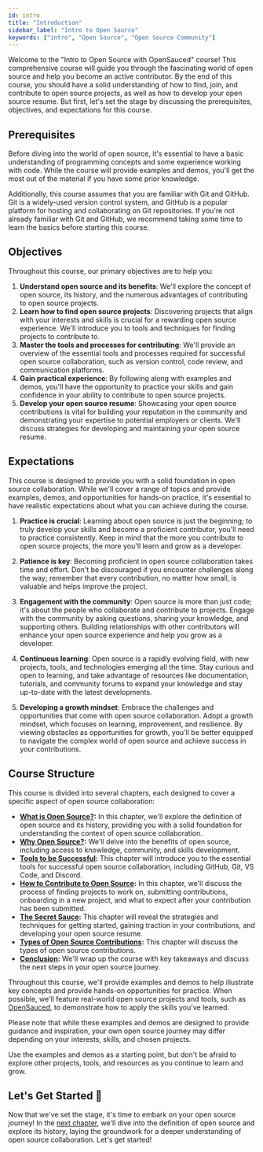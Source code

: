 ```yaml
---
id: intro
title: "Introduction"
sidebar_label: "Intro to Open Source"
keywords: ["intro", "Open Source", "Open Source Community"]
---
```


Welcome to the "Intro to Open Source with OpenSauced" course! This comprehensive course will guide you through the fascinating world of open source and help you become an active contributor. By the end of this course, you should have a solid understanding of how to find, join, and contribute to open source projects, as well as how to develop your open source resume. But first, let's set the stage by discussing the prerequisites, objectives, and expectations for this course.

## Prerequisites

Before diving into the world of open source, it's essential to have a basic understanding of programming concepts and some experience working with code. While the course will provide examples and demos, you'll get the most out of the material if you have some prior knowledge.

Additionally, this course assumes that you are familiar with Git and GitHub. Git is a widely-used version control system, and GitHub is a popular platform for hosting and collaborating on Git repositories. If you're not already familiar with Git and GitHub, we recommend taking some time to learn the basics before starting this course.

## Objectives

Throughout this course, our primary objectives are to help you:

1. **Understand open source and its benefits**: We'll explore the concept of open source, its history, and the numerous advantages of contributing to open source projects.
2. **Learn how to find open source projects**: Discovering projects that align with your interests and skills is crucial for a rewarding open source experience. We'll introduce you to tools and techniques for finding projects to contribute to.
3. **Master the tools and processes for contributing**: We'll provide an overview of the essential tools and processes required for successful open source collaboration, such as version control, code review, and communication platforms.
4. **Gain practical experience**: By following along with examples and demos, you'll have the opportunity to practice your skills and gain confidence in your ability to contribute to open source projects.
5. **Develop your open source resume**: Showcasing your open source contributions is vital for building your reputation in the community and demonstrating your expertise to potential employers or clients. We'll discuss strategies for developing and maintaining your open source resume.

## Expectations

This course is designed to provide you with a solid foundation in open source collaboration. While we'll cover a range of topics and provide examples, demos, and opportunities for hands-on practice, it's essential to have realistic expectations about what you can achieve during the course.

1. **Practice is crucial**: Learning about open source is just the beginning; to truly develop your skills and become a proficient contributor, you'll need to practice consistently. Keep in mind that the more you contribute to open source projects, the more you'll learn and grow as a developer.

2. **Patience is key**: Becoming proficient in open source collaboration takes time and effort. Don't be discouraged if you encounter challenges along the way; remember that every contribution, no matter how small, is valuable and helps improve the project.

3. **Engagement with the community**: Open source is more than just code; it's about the people who collaborate and contribute to projects. Engage with the community by asking questions, sharing your knowledge, and supporting others. Building relationships with other contributors will enhance your open source experience and help you grow as a developer.

4. **Continuous learning**: Open source is a rapidly evolving field, with new projects, tools, and technologies emerging all the time. Stay curious and open to learning, and take advantage of resources like documentation, tutorials, and community forums to expand your knowledge and stay up-to-date with the latest developments.

5. **Developing a growth mindset**: Embrace the challenges and opportunities that come with open source collaboration. Adopt a growth mindset, which focuses on learning, improvement, and resilience. By viewing obstacles as opportunities for growth, you'll be better equipped to navigate the complex world of open source and achieve success in your contributions.

## Course Structure

This course is divided into several chapters, each designed to cover a specific aspect of open source collaboration:

- **[What is Open Source?](what-is-open-source.md):** In this chapter, we'll explore the definition of open source and its history, providing you with a solid foundation for understanding the context of open source collaboration.
- **[Why Open Source?](what-is-open-source.md):** We'll delve into the benefits of open source, including access to knowledge, community, and skills development.
- **[Tools to be Successful](tools-to-be-successful.md):** This chapter will introduce you to the essential tools for successful open source collaboration, including GitHub, Git, VS Code, and Discord.
- **[How to Contribute to Open Source](how-to-contribute-to-open-source.md):** In this chapter, we'll discuss the process of finding projects to work on, submitting contributions, onboarding in a new project, and what to expect after your contribution has been submitted.
- **[The Secret Sauce](the-secret-sauce.md):** This chapter will reveal the strategies and techniques for getting started, gaining traction in your contributions, and developing your open source resume.
- **[Types of Open Source Contributions](types-of-contributions.md):** This chapter will discuss the types of open source contributions.
- **[Conclusion](conclusion.md):** We'll wrap up the course with key takeaways and discuss the next steps in your open source journey.

Throughout this course, we'll provide examples and demos to help illustrate key concepts and provide hands-on opportunities for practice. When possible, we'll feature real-world open source projects and tools, such as [OpenSauced](https://opensauced.pizza/), to demonstrate how to apply the skills you've learned.

Please note that while these examples and demos are designed to provide guidance and inspiration, your own open source journey may differ depending on your interests, skills, and chosen projects.

Use the examples and demos as a starting point, but don't be afraid to explore other projects, tools, and resources as you continue to learn and grow.

## Let's Get Started 🚀

Now that we've set the stage, it's time to embark on your open source journey! In the [next chapter](what-is-open-source.md), we'll dive into the definition of open source and explore its history, laying the groundwork for a deeper understanding of open source collaboration. Let's get started!



